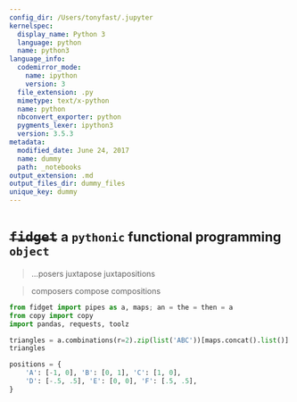 ```yaml
---
config_dir: /Users/tonyfast/.jupyter
kernelspec:
  display_name: Python 3
  language: python
  name: python3
language_info:
  codemirror_mode:
    name: ipython
    version: 3
  file_extension: .py
  mimetype: text/x-python
  name: python
  nbconvert_exporter: python
  pygments_lexer: ipython3
  version: 3.5.3
metadata:
  modified_date: June 24, 2017
  name: dummy
  path: _notebooks
output_extension: .md
output_files_dir: dummy_files
unique_key: dummy
---
```


# <del>`fidget`</del> <small>a `pythonic` functional programming `object`</small>

> ...posers juxtapose juxtapositions

> composers compose compositions


```python
from fidget import pipes as a, maps; an = the = then = a
from copy import copy
import pandas, requests, toolz
```


```python
triangles = a.combinations(r=2).zip(list('ABC'))[maps.concat().list()].concatv([list('ABC')]).list()('DEF')
triangles
```


```python
positions = {
    'A': [-1, 0], 'B': [0, 1], 'C': [1, 0],
    'D': [-.5, .5], 'E': [0, 0], 'F': [.5, .5],
}
```
